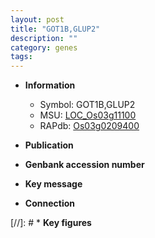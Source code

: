 ```yaml
---
layout: post
title: "GOT1B,GLUP2"
description: ""
category: genes
tags: 
---
```


* **Information**  
    + Symbol: GOT1B,GLUP2  
    + MSU: [LOC_Os03g11100](http://rice.uga.edu/cgi-bin/ORF_infopage.cgi?orf=LOC_Os03g11100)  
    + RAPdb: [Os03g0209400](http://rapdb.dna.affrc.go.jp/viewer/gbrowse_details/irgsp1?name=Os03g0209400)  

* **Publication**  

* **Genbank accession number**  

* **Key message**  

* **Connection**  

[//]: # * **Key figures**  


